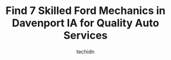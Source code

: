 ---
layout: ampstory
image: https://images.unsplash.com/photo-1639928844164-e530cf328bff?ixlib=rb-4.0.3&ixid=MnwxMjA3fDB8MHxwaG90by1wYWdlfHx8fGVufDB8fHx8&auto=format&fit=crop&w=640&h=853&q=80
author: techidn
featured: false
description: Entrust your vehicle to the 7 best Ford Mechanic in Davenport IA, USA and experience the difference they can make. With their extensive knowledge, state-of-the-art facilities, and commitment
title: Find 7 Skilled Ford Mechanics in Davenport IA for Quality Auto Services
cover:
   title: Find 7 Skilled Ford Mechanics in Davenport IA for Quality Auto Services
   subtitle: Rickpate
   background: https://images.unsplash.com/photo-1639928844164-e530cf328bff?ixlib=rb-4.0.3&ixid=MnwxMjA3fDB8MHxwaG90by1wYWdlfHx8fGVufDB8fHx8&auto=format&fit=crop&w=640&h=853&q=80

pages: 
 - layout: thirds
   top: <h1>#1 Auto Repair Davenport - Dales Service Center</h1>
   bottom: "<p>I had my vehicle repaired at Dales. Chad was who I worked with primarily and Johnny also assisted me. They were the most pleasurable mechanics Ive ever done business wi</p>"
   background: https://www.knot35.com/toplist/wp-content/uploads/2023/06/best-ford-mechanic-1-in-davenport-ia-1685837443.jpeg
   backgroundblur: true
 - layout: thirds
   top: <h1>#2 Cars Trucks & Vans</h1>
   bottom: "<p>3201 Hickory Grove Rd, Davenport, IA 52806, United States</p>"
   background: https://www.knot35.com/toplist/wp-content/uploads/2023/06/best-ford-mechanic-2-in-davenport-ia-1685837443.jpeg
   cta:
      link: https://www.knot35.com/toplist/find-7-skilled-ford-mechanics-in-davenport-ia-for-quality-auto-services/
      text: Find 7 Skilled Ford Mechanics in Davenport IA for Quality Auto Services
 - layout: thirds
   top: <h1>#3 Choice Automotive</h1>
   bottom: "<p>5324 N Pine St, Davenport, IA 52806, United States</p>"
   background: https://www.knot35.com/toplist/wp-content/uploads/2023/06/best-ford-mechanic-3-in-davenport-ia-1685837443.jpeg
   cta:
      link: https://www.knot35.com/toplist/find-7-skilled-ford-mechanics-in-davenport-ia-for-quality-auto-services/
      text: Find 7 Skilled Ford Mechanics in Davenport IA for Quality Auto Services
 - layout: thirds
   top: <h1>#4 Jacks Brake & Alignment</h1>
   bottom: "<p>2160 W River Dr, Davenport, IA 52802, United States</p>"
   background: https://images.unsplash.com/photo-1534312527009-56c7016453e6?ixlib=rb-4.0.3&ixid=MnwxMjA3fDB8MHxwaG90by1wYWdlfHx8fGVufDB8fHx8&auto=format&fit=crop&w=640&h=853&q=80
   cta:
      link: https://www.knot35.com/toplist/find-7-skilled-ford-mechanics-in-davenport-ia-for-quality-auto-services/
      text: Find 7 Skilled Ford Mechanics in Davenport IA for Quality Auto Services
 - layout: thirds
   top: <h1>#5 Blains Farm & Fleet Tires and Auto Service Center - Davenport, IA</h1>
   bottom: "<p>8535 Northwest Blvd, Davenport, IA 52806, United States</p>"
   background: https://images.unsplash.com/photo-1618005182384-a83a8bd57fbe?ixlib=rb-4.0.3&ixid=MnwxMjA3fDB8MHxwaG90by1wYWdlfHx8fGVufDB8fHx8&auto=format&fit=crop&w=640&h=853&q=80
   cta:
      link: https://www.knot35.com/toplist/find-7-skilled-ford-mechanics-in-davenport-ia-for-quality-auto-services/
      text: Find 7 Skilled Ford Mechanics in Davenport IA for Quality Auto Services
 - layout: thirds
   top: <h1>#6 Wallicks Auto Service</h1>
   bottom: "<p>1933 Hickory Grove Rd, Davenport, IA 52804, United States</p>"
   background: https://plus.unsplash.com/premium_photo-1664640458616-3c74f8cb4589?ixlib=rb-4.0.3&ixid=MnwxMjA3fDB8MHxwaG90by1wYWdlfHx8fGVufDB8fHx8&auto=format&fit=crop&w=640&h=853&q=80
   cta:
      link: https://www.knot35.com/toplist/find-7-skilled-ford-mechanics-in-davenport-ia-for-quality-auto-services/
      text: Find 7 Skilled Ford Mechanics in Davenport IA for Quality Auto Services
 - layout: thirds
   top: <h1>#7 Olderog Tire & Performance</h1>
   bottom: "<p>2316 Rockingham Rd, Davenport, IA 52802, United States</p>"
   background: https://images.unsplash.com/photo-1553949345-eb786bb3f7ba?ixlib=rb-4.0.3&ixid=MnwxMjA3fDB8MHxwaG90by1wYWdlfHx8fGVufDB8fHx8&auto=format&fit=crop&w=640&h=853&q=80
   cta:
      link: https://www.knot35.com/toplist/find-7-skilled-ford-mechanics-in-davenport-ia-for-quality-auto-services/
      text: Find 7 Skilled Ford Mechanics in Davenport IA for Quality Auto Services
 - layout: thirds
   middle: Continue reading...
   background: https://images.unsplash.com/photo-1613843873231-1447db182f97?ixlib=rb-4.0.3&ixid=MnwxMjA3fDB8MHxwaG90by1wYWdlfHx8fGVufDB8fHx8&auto=format&fit=crop&w=640&h=853&q=80
   cta:
      link: https://www.knot35.com/toplist/find-7-skilled-ford-mechanics-in-davenport-ia-for-quality-auto-services/
      text: Find 7 Skilled Ford Mechanics in Davenport IA for Quality Auto Services
      
---